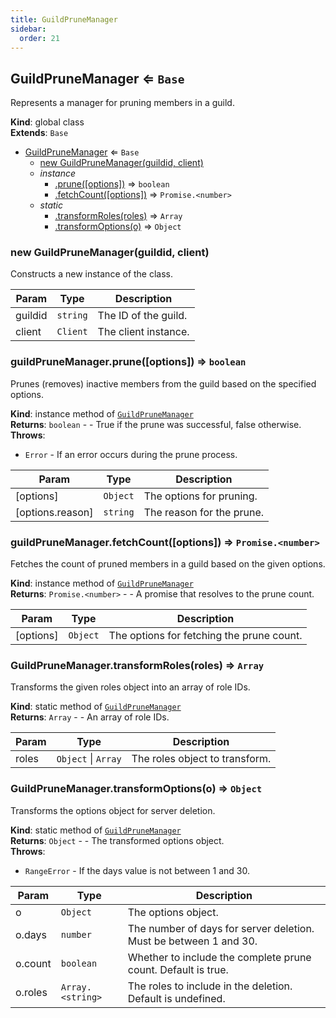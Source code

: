 ```yaml
---
title: GuildPruneManager
sidebar:
  order: 21
---
```




## GuildPruneManager ⇐ <code>Base</code>
Represents a manager for pruning members in a guild.

**Kind**: global class  
**Extends**: <code>Base</code>  

* [GuildPruneManager](#GuildPruneManager) ⇐ <code>Base</code>
    * [new GuildPruneManager(guildid, client)](#new_GuildPruneManager_new)
    * _instance_
        * [.prune([options])](#GuildPruneManager+prune) ⇒ <code>boolean</code>
        * [.fetchCount([options])](#GuildPruneManager+fetchCount) ⇒ <code>Promise.&lt;number&gt;</code>
    * _static_
        * [.transformRoles(roles)](#GuildPruneManager.transformRoles) ⇒ <code>Array</code>
        * [.transformOptions(o)](#GuildPruneManager.transformOptions) ⇒ <code>Object</code>

<a name="new_GuildPruneManager_new"></a>

### new GuildPruneManager(guildid, client)
Constructs a new instance of the class.


| Param | Type | Description |
| --- | --- | --- |
| guildid | <code>string</code> | The ID of the guild. |
| client | <code>Client</code> | The client instance. |

<a name="GuildPruneManager+prune"></a>

### guildPruneManager.prune([options]) ⇒ <code>boolean</code>
Prunes (removes) inactive members from the guild based on the specified options.

**Kind**: instance method of [<code>GuildPruneManager</code>](#GuildPruneManager)  
**Returns**: <code>boolean</code> - - True if the prune was successful, false otherwise.  
**Throws**:

- <code>Error</code> - If an error occurs during the prune process.


| Param | Type | Description |
| --- | --- | --- |
| [options] | <code>Object</code> | The options for pruning. |
| [options.reason] | <code>string</code> | The reason for the prune. |

<a name="GuildPruneManager+fetchCount"></a>

### guildPruneManager.fetchCount([options]) ⇒ <code>Promise.&lt;number&gt;</code>
Fetches the count of pruned members in a guild based on the given options.

**Kind**: instance method of [<code>GuildPruneManager</code>](#GuildPruneManager)  
**Returns**: <code>Promise.&lt;number&gt;</code> - - A promise that resolves to the prune count.  

| Param | Type | Description |
| --- | --- | --- |
| [options] | <code>Object</code> | The options for fetching the prune count. |

<a name="GuildPruneManager.transformRoles"></a>

### GuildPruneManager.transformRoles(roles) ⇒ <code>Array</code>
Transforms the given roles object into an array of role IDs.

**Kind**: static method of [<code>GuildPruneManager</code>](#GuildPruneManager)  
**Returns**: <code>Array</code> - - An array of role IDs.  

| Param | Type | Description |
| --- | --- | --- |
| roles | <code>Object</code> \| <code>Array</code> | The roles object to transform. |

<a name="GuildPruneManager.transformOptions"></a>

### GuildPruneManager.transformOptions(o) ⇒ <code>Object</code>
Transforms the options object for server deletion.

**Kind**: static method of [<code>GuildPruneManager</code>](#GuildPruneManager)  
**Returns**: <code>Object</code> - - The transformed options object.  
**Throws**:

- <code>RangeError</code> - If the days value is not between 1 and 30.


| Param | Type | Description |
| --- | --- | --- |
| o | <code>Object</code> | The options object. |
| o.days | <code>number</code> | The number of days for server deletion. Must be between 1 and 30. |
| o.count | <code>boolean</code> | Whether to include the complete prune count. Default is true. |
| o.roles | <code>Array.&lt;string&gt;</code> | The roles to include in the deletion. Default is undefined. |

